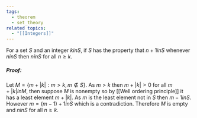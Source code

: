 ```yaml
---
tags:
  - theorem
  - set_theory
related topics:
  - "[[Integers]]"
---
```

For a set $S$ and an integer $k in S$, if $S$ has the property that $n+1  in S$ whenever $n in S$ then $n in S$ for all $n\geq k$.
##### Proof:
Let $M=\{m + |k|: m > k, m\notin S\}$. As $m>k$ then $m+|k| > 0$ for all $m+|k| in M$, then suppose $M$ is nonempty so by [[Well ordering principle]] it has a least element $m + |k|$. As $m$ is the least element not in $S$ then $m-1 in S$. However $m = (m-1) + 1  in S$ which is a contradiction. Therefore $M$ is empty and $n in S$ for all $n\geq k$.